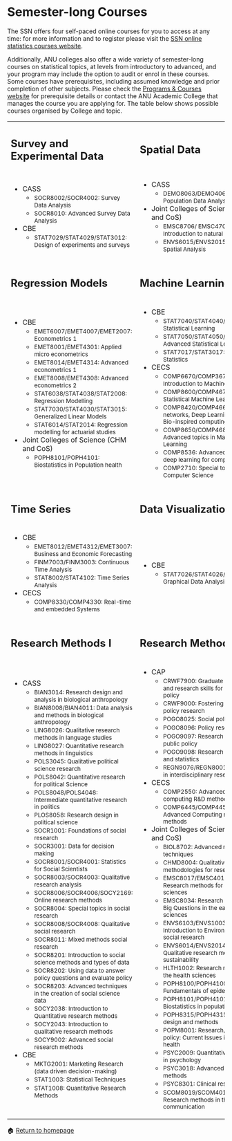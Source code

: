 # Semester-long Courses 

The SSN offers four self-paced online courses for you to access at any time: for more information and to register please visit the [SSN online statistics courses website](https://services.anu.edu.au/training/online-statistics-courses).

Additionally, ANU colleges also offer a wide variety of semester-long courses on statistical topics, at levels from introductory to advanced, and your program may include the option to audit or enrol in these courses. Some courses have prerequisites, including assumed knowledge and prior completion of other subjects. Please check the [Programs & Courses website](https://programsandcourses.anu.edu.au/) for prerequisite details or contact the ANU Academic College that manages the course you are applying for. The table below shows possible courses organised by College and topic.

<table border="0">
 <tr>
    <td><h2>Survey and Experimental Data</h2></td>
    <td><h2>Spatial Data</h2></td>
 </tr>
 <tr>
    <td> 
        <ul>
            <li>CASS
                <ul>
                    <li><small>SOCR8002/SOCR4002: Survey Data Analysis</small></li>
                    <li><small>SOCR8010: Advanced Survey Data Analysis</small></li>
                 </ul>
            </li>
             <li>CBE
                 <ul>
                     <li><small>STAT7029/STAT4029/STAT3012: Design of experiments and surveys</small></small></li>
                </ul>
             </li>
        </ul>
    </td>
    <td>
        <ul>
            <li>CASS
                <ul>
                    <li><small>DEMO8063/DEMO4063: Spatial Population Data Analysis</small></li>
                 </ul>
            </li>
             <li>Joint Colleges of Science (CHM and CoS)
                 <ul>
                     <li><small>EMSC8706/ EMSC4706: Introduction to natural Hazards</small></li>
                     <li><small>ENVS6015/ENVS2015: GIS and Spatial Analysis</small></li>
                </ul>
             </li>
        </ul>
    </td>
 </tr>
 <tr>
    <td><h2>Regression Models</h2></td>
    <td><h2>Machine Learning</h2></td>
 </tr>
 <tr>
    <td> 
        <ul>
            <li>CBE
                <ul>
                    <li><small>EMET6007/EMET4007/EMET2007: Econometrics 1</small></li>
                    <li><small>EMET8001/EMET4301: Applied micro econometrics</small></li>
                    <li><small>EMET8014/EMET4314: Advanced econometrics 1</small></li>
                    <li><small>EMET8008/EMET4308: Advanced econometrics 2</small></li>
                    <li><small>STAT6038/STAT4038/STAT2008: Regression Modelling</small></li>
                    <li><small>STAT7030/STAT4030/STAT3015: Generalized Linear Models</small></li>
                    <li><small>STAT6014/STAT2014: Regression modelling for actuarial studies</small></li>
                 </ul>
            </li>
             <li>Joint Colleges of Science (CHM and CoS)
                 <ul>
                     <li><small>POPH8101/POPH4101: Biostatistics in Population health</small></li>
                </ul>
             </li>
        </ul>
    </td>
    <td>
        <ul>
            <li>CBE
                <ul>
                    <li><small>STAT7040/STAT4040/STAT3040: Statistical Learning</small></li>
                    <li><small>STAT7050/STAT4050/STAT3050: Advanced Statistical Learning</small></li>
                    <li><small>STAT7017/STAT3017: Big Data Statistics</small></li>
                 </ul>
            </li>
             <li>CECS
                 <ul>
                     <li><small>COMP6670/COMP3670: Introduction to Machine Learning</small></li>
                     <li><small>COMP8600/COMP4670: Statistical Machine Learning</small></li>
                     <li><small>COMP8420/COMP4660: Neural-networks, Deep Learning and Bio-inspired computing</small></li>
                     <li><small>COMP8650/COMP4680: Advanced topics in Machine Learning</small></li>
                     <li><small>COMP8536: Advanced topics in deep learning for computer vision</small></li>
                     <li><small>COMP2710: Special topics in Computer Science</small></li>
                </ul>
             </li>
        </ul>
    </td>
 </tr>
 <tr>
    <td><h2>Time Series</h2></td>
    <td><h2>Data Visualization</h2></td>
 </tr>
 <tr>
    <td> 
        <ul>
            <li>CBE
                <ul>
                    <li><small>EMET8012/EMET4312/EMET3007: Business and Economic Forecasting</small></li>
                    <li><small>FINM7003/FINM3003: Continuous Time Analysis</small></li>
                    <li><small>STAT8002/STAT4102: Time Series Analysis</small></li>
                 </ul>
            </li>
            <li>CECS
                 <ul>
                     <li><small>COMP8330/COMP4330: Real-time and embedded Systems</small></li>
                </ul>
             </li>
        </ul>
    </td>
    <td>
        <ul>
            <li>CBE
                <ul>
                    <li><small>STAT7026/STAT4026/STAT3011: Graphical Data Analysis</small></li>
                </ul>
             </li>
        </ul>
    </td>
 </tr>
 <tr>
    <td><h2>Research Methods I</h2></td>
    <td><h2>Research Methods II</h2></td>
 </tr>
 <tr>
    <td> 
        <ul>
             <li>CASS
                 <ul>
                     <li><small>BIAN3014: Research design and analysis in biological anthropology</small></li>
                     <li><small>BIAN8008/BIAN4011: Data analysis and methods in biological anthropology</small></li>
                     <li><small>LING8026: Qualitative research methods in language studies</small></li>
                     <li><small>LING8027: Quantitative research methods in linguistics</small></li>
                     <li><small>POLS3045: Qualitative political science research</small></li>
                     <li><small>POLS8042: Quantitative research for political Science</small></li>
                     <li><small>POLS8048/POLS4048: Intermediate quantitative research in politics</small></li>
                     <li><small>PLOS8058: Research design in political science</small></li>
                     <li><small>SOCR1001: Foundations of social research</small></li>
                     <li><small>SOCR3001: Data for decision making</small></li>
                     <li><small>SOCR8001/SOCR4001: Statistics for Social Scientists</small></li>
                     <li><small>SOCR8003/SOCR4003: Qualitative research analysis</small></li>
                     <li><small>SOCR8006/SOCR4006/SOCY2169: Online research methods</small></li>
                     <li><small>SOCR8004: Special topics in social research</small></li>
                     <li><small>SOCR8008/SOCR4008: Qualitative social research</small></li>
                     <li><small>SOCR8011: Mixed methods social research</small></li>
                     <li><small>SOCR8201: Introduction to social science methods and types of data</small></li>
                     <li><small>SOCR8202: Using data to answer policy questions and evaluate policy</small></li>
                     <li><small>SOCR8203: Advanced techniques in the creation of social science data</small></li>
                     <li><small>SOCY2038: Introduction to Quantitative research methods</small></li>
                     <li><small>SOCY2043: Introduction to qualitative research methods</small></li>
                     <li><small>SOCY9002: Advanced social research methods</small></li>
                </ul>
             </li>
             <li>CBE
                <ul>
                    <li><small>MKTG2001: Marketing Research (data driven decision-making)</small></li>
                    <li><small>STAT1003: Statistical Techniques</small></li>
                    <li><small>STAT1008: Quantitative Research Methods</small></li>
                 </ul>
            </li>
        </ul>
    </td>
    <td>
        <ul>
            <li>CAP
                <ul>
                    <li><small>CRWF7900: Graduate academic and research skills for public policy</small></li>
                    <li><small>CRWF9000: Fostering public policy research</small></li>
                    <li><small>POGO8025: Social policy analysis</small></li>
                    <li><small>POGO8096: Policy research</small></li>
                    <li><small>POGO9097: Research design for public policy</small></li>
                    <li><small>POGO9098: Research analysis and statistics</small></li>
                    <li><small>REGN9076/REGN8001: Methods in interdisciplinary research</small></li>
                 </ul>
            </li>
            <li>CECS
                <ul>
                    <li><small>COMP2550: Advanced computing R&D methods</small></li>
                    <li><small>COMP6445/COMP4450: Advanced Computing research methods</small></li>
                 </ul>
            </li>
            <li>Joint Colleges of Science (CHM and CoS)
                <ul>
                    <li><small>BIOL8702: Advanced research techniques</small></li>
                    <li><small>CHMD8004: Qualitative methodologies for research</small></li>
                    <li><small>EMSC8017/EMSC4017: Research methods for earth sciences</small></li>
                    <li><small>EMSC8034: Research orientation: Big Questions in the earth sciences</small></li>
                    <li><small>ENVS6103/ENVS1003: Introduction to Environmental and social research</small></li>
                    <li><small>ENVS6014/ENVS2014: Qualitative research methods in sustainability</small></li>
                    <li><small>HLTH1002: Research methods in the health sciences</small></li>
                    <li><small>POPH8100/POPH4100: Fundamentals of epidemiology</small></li>
                    <li><small>POPH8101/POPH4101: Biostatistics in population health</small></li>
                    <li><small>POPH8315/POPH4315: Research design and methods</small></li>
                    <li><small>POPM8001: Research, treatment, policy: Current Issues in mental health</small></li>
                    <li><small>PSYC2009: Quantitative methods in psychology</small></li>
                    <li><small>PSYC3018: Advanced research methods</small></li>
                    <li><small>PSYC8301: Clinical research</small></li>
                    <li><small>SCOM8019/SCOM4019: Research methods in the science communication</small></li>
                 </ul>
            </li>
        </ul>
    </td>
 </tr>
</table>

<span>&#127968;</span> <a href="https://anustatsupportonline.github.io/">Return to homepage</a>
